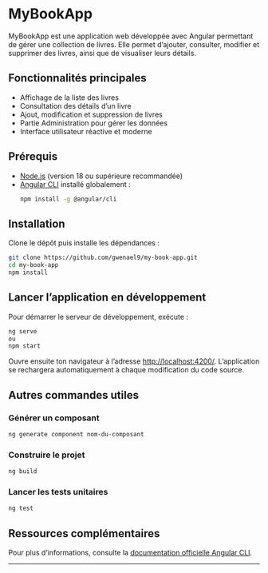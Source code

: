 # MyBookApp

MyBookApp est une application web développée avec Angular permettant de gérer une collection de livres. Elle permet d’ajouter, consulter, modifier et supprimer des livres, ainsi que de visualiser leurs détails.

## Fonctionnalités principales

- Affichage de la liste des livres
- Consultation des détails d’un livre
- Ajout, modification et suppression de livres
- Partie Administration pour gérer les données
- Interface utilisateur réactive et moderne

## Prérequis

- [Node.js](https://nodejs.org/) (version 18 ou supérieure recommandée)
- [Angular CLI](https://angular.dev/tools/cli) installé globalement :
  ```bash
  npm install -g @angular/cli
  ```

## Installation

Clone le dépôt puis installe les dépendances :

```bash
git clone https://github.com/gwenael9/my-book-app.git
cd my-book-app
npm install
```

## Lancer l’application en développement

Pour démarrer le serveur de développement, exécute :

```bash
ng serve
ou
npm start
```

Ouvre ensuite ton navigateur à l’adresse [http://localhost:4200/](http://localhost:4200/). L’application se rechargera automatiquement à chaque modification du code source.

## Autres commandes utiles

### Générer un composant

```bash
ng generate component nom-du-composant
```

### Construire le projet

```bash
ng build
```

### Lancer les tests unitaires

```bash
ng test
```

## Ressources complémentaires

Pour plus d’informations, consulte la [documentation officielle Angular CLI](https://angular.dev/tools/cli).

---

